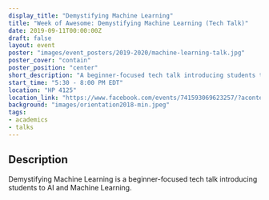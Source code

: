 ```yaml
---
display_title: "Demystifying Machine Learning"
title: "Week of Awesome: Demystifying Machine Learning (Tech Talk)"
date: 2019-09-11T00:00:00Z
draft: false
layout: event
poster: "images/event_posters/2019-2020/machine-learning-talk.jpg"
poster_cover: "contain"
poster_position: "center"
short_description: "A beginner-focused tech talk introducing students to AI and Machine Learning."
start_time: "5:30 - 8:00 PM EDT"
location: "HP 4125"
location_link: "https://www.facebook.com/events/741593069623257/?acontext=%7B%22event_action_history%22%3A[%7B%22surface%22%3A%22page%22%7D]%7D"
background: "images/orientation2018-min.jpeg"
tags:
- academics
- talks
---
```


## Description

Demystifying Machine Learning is a beginner-focused tech talk introducing students to AI and Machine Learning.
